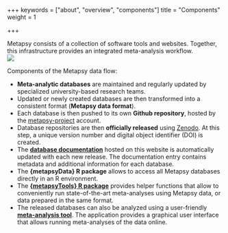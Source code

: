 +++
keywords = ["about", "overview", "components"]
title = "Components"
weight = 1

+++

Metapsy consists of a collection of software tools and websites. Together, this infrastructure provides an integrated meta-analysis workflow.  
![](/uploads/metapsy-flow.png)

Components of the Metapsy data flow:

* **Meta-analytic databases** are maintained and regularly updated by specialized university-based research teams. 
* Updated or newly created databases are then transformed into a consistent format (**Metapsy data format**).
* Each database is then pushed to its own **Github repository**, hosted by the [metapsy-project](https://github.com/metapsy-project) account. 
* Database repositories are then **officially released** using [Zenodo](https://zenodo.org/). At this step, a unique version number and digital object identifier (DOI) is created.
* The [**database documentation**](/databases) hosted on this website is automatically updated with each new release. The documentation entry contains metadata and additional information for each database. 
* The **{metapsyData} R package** allows to access all Metapsy databases directly in an R environment.
* The [**{metapsyTools} R package**](https://tools.metapsy.org) provides helper functions that allow to conveniently run state-of-the-art meta-analyses using Metapsy data, or data prepared in the same format. 
* The released databases can also be analyzed using a user-friendly [**meta-analysis tool**](https://www.metapsy.org). The application provides a graphical user interface that allows running meta-analyses of the data online.

<br></br>